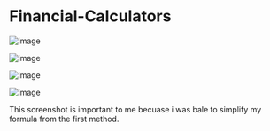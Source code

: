 # Financial-Calculators

![image](https://github.com/putney20/Financial-Calculators/assets/166514834/411cc4f1-deaf-4a88-b5db-c54fc16a32b1)

![image](https://github.com/putney20/Financial-Calculators/assets/166514834/ea74faa7-6c7d-4705-9192-2fa0b7261e93)

![image](https://github.com/putney20/Financial-Calculators/assets/166514834/3dcf015f-f934-4d5d-9aa7-5701ade4c26b)

![image](https://github.com/putney20/Financial-Calculators/assets/166514834/4af60a74-621d-402b-b95d-e349ef5cea9e)

This screenshot is important to me becuase i was bale to simplify my formula from the first method.








